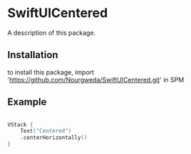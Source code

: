 # SwiftUICentered

A description of this package.

## Installation
to install this package, import 'https://github.com/Nourgweda/SwiftUICentered.git' in SPM 

## Example

```swift

VStack {
    Text("Centered")
    .centerHorizontally()
}

```
